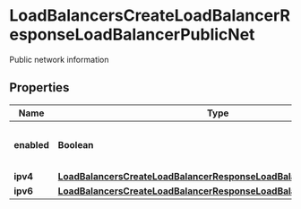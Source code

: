 

# LoadBalancersCreateLoadBalancerResponseLoadBalancerPublicNet

Public network information

## Properties

| Name | Type | Description | Notes |
|------------ | ------------- | ------------- | -------------|
|**enabled** | **Boolean** | Public Interface enabled or not |  |
|**ipv4** | [**LoadBalancersCreateLoadBalancerResponseLoadBalancerPublicNetIpv4**](LoadBalancersCreateLoadBalancerResponseLoadBalancerPublicNetIpv4.md) |  |  |
|**ipv6** | [**LoadBalancersCreateLoadBalancerResponseLoadBalancerPublicNetIpv6**](LoadBalancersCreateLoadBalancerResponseLoadBalancerPublicNetIpv6.md) |  |  |



